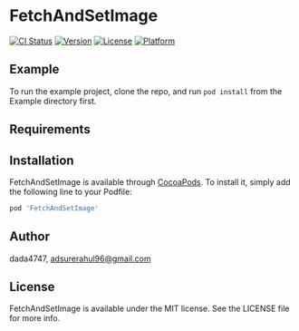 # FetchAndSetImage

[![CI Status](https://img.shields.io/travis/dada4747/FetchAndSetImage.svg?style=flat)](https://travis-ci.org/dada4747/FetchAndSetImage)
[![Version](https://img.shields.io/cocoapods/v/FetchAndSetImage.svg?style=flat)](https://cocoapods.org/pods/FetchAndSetImage)
[![License](https://img.shields.io/cocoapods/l/FetchAndSetImage.svg?style=flat)](https://cocoapods.org/pods/FetchAndSetImage)
[![Platform](https://img.shields.io/cocoapods/p/FetchAndSetImage.svg?style=flat)](https://cocoapods.org/pods/FetchAndSetImage)

## Example

To run the example project, clone the repo, and run `pod install` from the Example directory first.

## Requirements

## Installation

FetchAndSetImage is available through [CocoaPods](https://cocoapods.org). To install
it, simply add the following line to your Podfile:

```ruby
pod 'FetchAndSetImage'
```

## Author

dada4747, adsurerahul96@gmail.com

## License

FetchAndSetImage is available under the MIT license. See the LICENSE file for more info.
